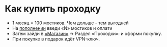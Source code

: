 # Как купить проходку
- 1 месяц = 100 мостиков. Чем дольше - тем выгодней
- На [пополнении](майнбридж.рф/shop/buy) введи «N» мостиков и оплати
- Затем зайди в [«Магазин»](майнбридж.рф/shop) → Раздел «Проходки»: и оформи покупку.
- При покупке в подарок идёт VPN-ключ.